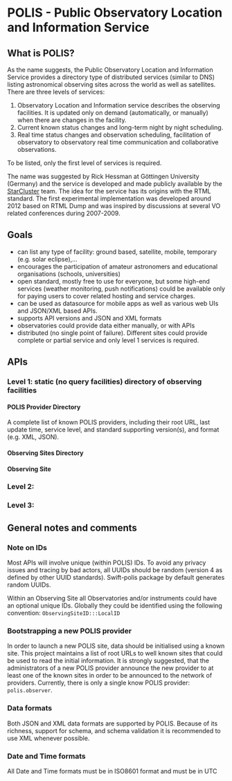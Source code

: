 # POLIS - Public Observatory Location and Information Service


## What is POLIS?
As the name suggests, the Public Observatory Location and Information Service provides a directory type of distributed services (similar to DNS) listing astronomical observing sites across the world as well as satellites. There are three levels of services:

1. Observatory Location and Information service describes the observing facilities. It is updated only on demand (automatically, or manually) when there are changes in the facility.
1. Current known status changes and long-term night by night scheduling.
1. Real time status changes and observation scheduling, facilitation of observatory to observatory real time communication and collaborative observations.

To be listed, only the first level of services is required.

The name was suggested by Rick Hessman at Göttingen University (Germany) and the service is developed and made publicly available by the [StarCluster](www.starcluster.app) team. The idea for the service has its origins with the RTML standard. The first experimental implementation was developed around 2012 based on RTML Dump and was inspired by discussions at several VO related conferences during 2007-2009.

## Goals

- can list any type of facility: ground based, satellite, mobile, temporary (e.g. solar eclipse),...
- encourages the participation of amateur astronomers and educational organisations (schools, universities)
- open standard, mostly free to use for everyone, but some high-end services (weather monitoring, push notifications) could be available only for paying users to cover related hosting and service charges.
- can be used as datasource for mobile apps as well as various web UIs and JSON/XML based APIs.
- supports API versions and JSON and XML formats
- observatories could provide data either manually, or with APIs
- distributed (no single point of failure). Different sites could provide complete or partial service and only level 1 services is required.

## APIs

### Level 1: static (no query facilities) directory of observing facilities

#### POLIS Provider Directory
A complete list of known POLIS providers, including their root URL, last update time, service level, and standard supporting version(s), and format (e.g. XML, JSON).

#### Observing Sites Directory

#### Observing Site

### Level 2:

### Level 3: 

## General notes and comments

### Note on IDs

Most APIs will involve unique (within POLIS) IDs. To avoid any privacy issues and tracing by bad actors, all UUIDs should be random (version 4 as defined by other UUID standards). Swift-polis package by default generates random UUIDs.

Within an Observing Site all Observatories and/or instruments could have an optional unique IDs. Globally they could be identified using the following convention: `ObservingSiteID:::LocalID`

### Bootstrapping a new POLIS provider
In order to launch a new POLIS site, data should be initialised using a known site. This project maintains a list of root URLs to well known sites that could be used to read the initial information. It is strongly suggested, that the administrators of a new POLIS provider announce the new provider to at least one of the known sites in order to be announced to the network of providers. Currently, there is only a single know POLIS provider: `polis.observer`.

### Data formats
Both JSON and XML data formats are supported by POLIS. Because of its richness, support for schema, and schema validation it is recommended to use XML whenever possible.

### Date and Time formats

All Date and Time formats must be in ISO8601 format and must be in UTC

